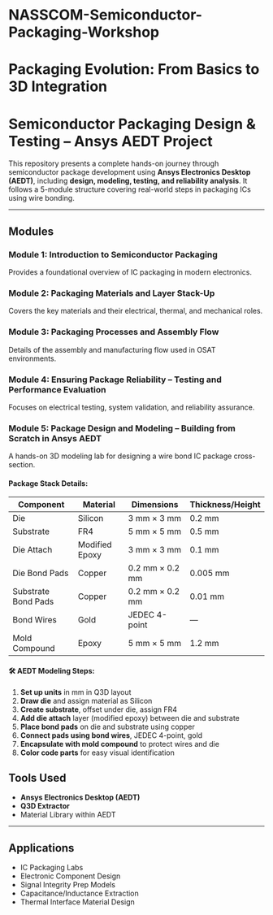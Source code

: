 # NASSCOM-Semiconductor-Packaging-Workshop
# Packaging Evolution: From Basics to 3D Integration
# Semiconductor Packaging Design & Testing – Ansys AEDT Project

This repository presents a complete hands-on journey through semiconductor package development using **Ansys Electronics Desktop (AEDT)**, including **design, modeling, testing, and reliability analysis**. It follows a 5-module structure covering real-world steps in packaging ICs using wire bonding.

---

## Modules 

### **Module 1: Introduction to Semiconductor Packaging**
Provides a foundational overview of IC packaging in modern electronics.

### **Module 2: Packaging Materials and Layer Stack-Up**
Covers the key materials and their electrical, thermal, and mechanical roles.

### **Module 3: Packaging Processes and Assembly Flow**
Details of the assembly and manufacturing flow used in OSAT environments.

### **Module 4: Ensuring Package Reliability – Testing and Performance Evaluation**
Focuses on electrical testing, system validation, and reliability assurance.

### **Module 5: Package Design and Modeling – Building from Scratch in Ansys AEDT**
A hands-on 3D modeling lab for designing a wire bond IC package cross-section.

#### Package Stack Details:

| Component             | Material          | Dimensions            | Thickness/Height |
|-----------------------|-------------------|------------------------|------------------|
| Die                   | Silicon           | 3 mm × 3 mm           | 0.2 mm           |
| Substrate             | FR4               | 5 mm × 5 mm           | 0.5 mm           |
| Die Attach            | Modified Epoxy    | 3 mm × 3 mm           | 0.1 mm           |
| Die Bond Pads         | Copper            | 0.2 mm × 0.2 mm       | 0.005 mm         |
| Substrate Bond Pads   | Copper            | 0.2 mm × 0.2 mm       | 0.01 mm          |
| Bond Wires            | Gold              | JEDEC 4-point         | —                |
| Mold Compound         | Epoxy             | 5 mm × 5 mm           | 1.2 mm           |

#### 🛠️ AEDT Modeling Steps:
1. **Set up units** in mm in Q3D layout
2. **Draw die** and assign material as Silicon
3. **Create substrate**, offset under die, assign FR4
4. **Add die attach** layer (modified epoxy) between die and substrate
5. **Place bond pads** on die and substrate using copper
6. **Connect pads using bond wires**, JEDEC 4-point, gold
7. **Encapsulate with mold compound** to protect wires and die
8. **Color code parts** for easy visual identification

## Tools Used
- **Ansys Electronics Desktop (AEDT)**
- **Q3D Extractor**
- Material Library within AEDT

---

## Applications
- IC Packaging Labs
- Electronic Component Design
- Signal Integrity Prep Models
- Capacitance/Inductance Extraction
- Thermal Interface Material Design

